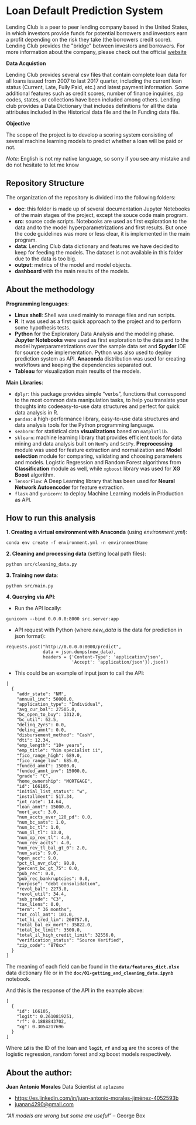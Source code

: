 # Loan Default Prediction System

Lending Club is a peer to peer lending company based in the United States, in which investors provide funds for potential borrowers and investors earn a profit depending on the risk they take (the borrowers credit score). Lending Club provides the "bridge" between investors and borrowers.
For more information about the company, please check out the official [website](www.lendingclub.com)

__Data Acquistion__

Lending Club provides several csv files that contain complete loan data for all loans issued from 2007 to last 2017 quarter, including the current loan status (Current, Late, Fully Paid, etc.) and latest payment information. Some additional features such as credit scores, number of finance inquiries, zip codes, states, or collections have been included among others.
Lending club provides a Data Dictionary that includes definitions for all the data attributes included in the Historical data file and the In Funding data file.

__Objective__

The scope of the project is to develop a scoring system consisting of several machine learning models to predict whether a loan will be paid or not.

_Note:_ English is not my native language, so sorry if you see any mistake and do not hesitate to let me know

## Repository Structure

The organization of the repository is divided into the following folders:
- __doc__: this folder is made up of several documentation Jupyter Notebooks of the main stages of the project, except the souce code main program.
- __src__: source code scripts. Notebooks are used as first exploration to the data and to the model hyperparametrizations and first results. But once the code guidelines was more or less clear, it is implemented in the main program.
- __data__: Lending Club data dictionary and features we have decided to keep for feeding the models. The dataset is not available in this folder due to the data is too big. 
- __output__: metrics of the model and model objects.
- __dashboard__ with the main results of the models.

## About the methodology

__Programming lenguages__:

- __Linux shell__: Shell was used mainly to manage files and run scripts.
- __R__: It was used as a first quick approach to the project and to perform some hypothesis tests.
- __Python__ for the Exploratory Data Analysis and the modeling phase. __Jupyter Notebooks__ were used as first exploration to the data and to the model hyperparametrizations over the sample data set and __Spyder__ IDE for source code implementation. Python was also used to deploy prediction system as API. __Anaconda__ distribution was used for creating workflows and keeping the dependencies separated out.
- __Tableau__ for visualization main results of the models.

__Main Libraries__:

- `dplyr`: this package provides simple “verbs”, functions that correspond to the most common data manipulation tasks, to help you translate your thoughts into codeeasy-to-use data structures and perfect for quick data analysis in R.
- `pandas`: a high-performance library, easy-to-use data structures and data analysis tools for the Python programming language.
- `seaborn`: for statistical data __visualizations__ based on `matplotlib`.
- `sklearn`: machine learning library that provides efficient tools for data mining and data analysis built on `NumPy` and `SciPy`. __Preprocessing__ module was used for feature extraction and normalization and __Model selection__ module for comparing, validating and choosing parameters and models. Logistic Regression and Random Forest algorithms from __Classification__ module as well, while `xgboost` library was used for __XG Boost__ algorithm.
- `TensorFlow`: A Deep Learning library that has been used for __Neural Network Autoencoder__ for feature extraction.
- `flask` and `gunicorn`: to deploy Machine Learning models in Production as API.

## How to run this analysis
__1. Creating a virtual environment with Anaconda__ (using _environment.yml_):
```
conda env create -f environment.yml -n environmentName
```

__2. Cleaning and processing data__ (setting local path files):
```
python src/cleaning_data.py
```
__3. Training new data__:
```
python src/main.py
```
__4. Querying via API__:

- Run the API locally:
```
gunicorn --bind 0.0.0.0:8000 src.server:app
```
- API request with Python (where _new_data_ is the data for prediction in json format):
```
requests.post("http://0.0.0.0:8000/predict",
              data = json.dumps(new_data),
              headers = {'Content-Type': 'application/json',
                         'Accept': 'application/json'}).json()
```
- This could be an example of input json to call the API:
```
[
  {
    "addr_state": "NM",
    "annual_inc": 50000.0,
    "application_type": "Individual",
    "avg_cur_bal": 27505.0,
    "bc_open_to_buy": 1312.0,
    "bc_util": 62.5,
    "delinq_2yrs": 0.0,
    "delinq_amnt": 0.0,
    "disbursement_method": "Cash",
    "dti": 12.34,
    "emp_length": "10+ years",
    "emp_title": "him specialist ii",
    "fico_range_high": 689.0,
    "fico_range_low": 685.0,
    "funded_amnt": 15000.0,
    "funded_amnt_inv": 15000.0,
    "grade": "C",
    "home_ownership": "MORTGAGE",
    "id": 166105,
    "initial_list_status": "w",
    "installment": 517.34,
    "int_rate": 14.64,
    "loan_amnt": 15000.0,
    "mort_acc": 3.0,
    "num_accts_ever_120_pd": 0.0,
    "num_bc_sats": 1.0,
    "num_bc_tl": 1.0,
    "num_il_tl": 13.0,
    "num_op_rev_tl": 4.0,
    "num_rev_accts": 4.0,
    "num_rev_tl_bal_gt_0": 2.0,
    "num_sats": 9.0,
    "open_acc": 9.0,
    "pct_tl_nvr_dlq": 90.0,
    "percent_bc_gt_75": 0.0,
    "pub_rec": 0.0,
    "pub_rec_bankruptcies": 0.0,
    "purpose": "debt_consolidation",
    "revol_bal": 2273.0,
    "revol_util": 34.4,
    "sub_grade": "C3",
    "tax_liens": 0.0,
    "term": " 36 months",
    "tot_coll_amt": 101.0,
    "tot_hi_cred_lim": 260757.0,
    "total_bal_ex_mort": 35822.0,
    "total_bc_limit": 3500.0,
    "total_il_high_credit_limit": 32556.0,
    "verification_status": "Source Verified",
    "zip_code": "870xx"
  }
]
```
The meaning of each field can be found in the __`data/features_dict.xlsx`__ data dictionary file or in the __`doc/01-getting_and_cleaning_data.ipynb`__ notebook.

And this is the response of the API in the example above:
```
[
  {
    "id": 166105,
    "logit": 0.2610819251,
    "rf": 0.1888843702,
    "xg": 0.3054217696
  }
]
```
Where __`id`__ is the ID of the loan and __`logit`__, __`rf`__ and __`xg`__ are the scores of the logistic regression, random forest and xg boost models respectively.

## About the author:

__Juan Antonio Morales__ Data Scientist at `aplazame`
* https://es.linkedin.com/in/juan-antonio-morales-jiménez-4052593b
* juanan4290@gmail.com

_“All models are wrong but some are useful”_ – George Box
